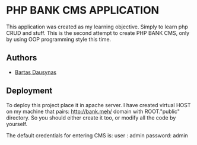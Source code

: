 
# PHP BANK CMS APPLICATION

This application was created as my learning objective.
Simply to learn php CRUD and stuff.
This is the second attempt to create PHP BANK CMS, only by using OOP programming style this time.




## Authors

- [Bartas Dausynas](https://github.com/bartasd/)

## Deployment

To deploy this project place it in apache server.
I have created virtual HOST on my machine that pairs:
http://bank.meh/ domain with ROOT."public" directory.
So you should either create it too, or modify all the code by yourself.

The default credentials for entering CMS is:
user : admin
password: admin


